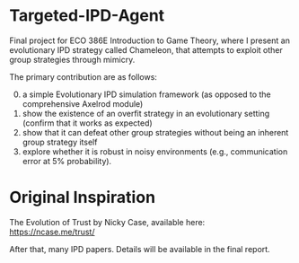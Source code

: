 # Targeted-IPD-Agent
Final project for ECO 386E Introduction to Game Theory, where I present an evolutionary IPD strategy called Chameleon, that attempts to exploit other group strategies through mimicry.

The primary contribution are as follows:

0. a simple Evolutionary IPD simulation framework (as opposed to the comprehensive Axelrod module)
1. show the existence of an overfit strategy in an evolutionary setting (confirm that it works as expected)
2. show that it can defeat other group strategies without being an inherent group strategy itself
3. explore whether it is robust in noisy environments (e.g., communication error at 5% probability). 

# Original Inspiration

The Evolution of Trust by Nicky Case, available here: https://ncase.me/trust/

After that, many IPD papers. Details will be available in the final report.